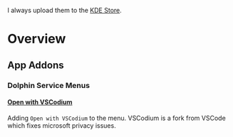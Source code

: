 I always upload them to the [KDE Store](https://store.kde.org).


# Overview

## App Addons

### Dolphin Service Menus

#### [Open with VSCodium](https://store.kde.org/p/1588485)
Adding `Open with VSCodium` to the menu. VSCodium is a fork from VSCode which fixes microsoft privacy issues.

